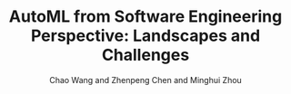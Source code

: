 ---
author: Chao Wang and Zhenpeng Chen and Minghui Zhou
doi: 
pages: ''
proceeding: "19th IEEE International Conference on Mining Software Repositories, MSR 2023, Melbourne, Australia, 15-16 May 2023"
timestamp: Sun, 02 Apr 2023 01:00:00 +0200
title: 'AutoML from Software Engineering Perspective: Landscapes and Challenges'
year: '2023'
---